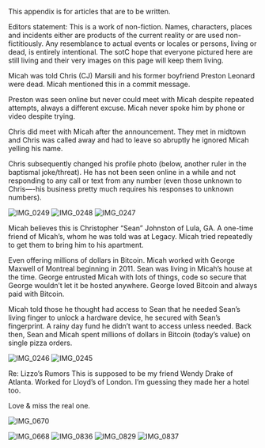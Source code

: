 This appendix is for articles that are to be written. 

Editors statement: This is a work of non-fiction. Names, characters, places and incidents either are products of the current reality or are used non-fictitiously. Any resemblance to actual events or locales or persons, living or dead, is entirely intentional. The sotC hope that everyone pictured here are still living and their very images on this page will keep them living. 

Micah was told Chris (CJ) Marsili and his former boyfriend Preston Leonard were dead. Micah mentioned this in a commit message. 

Preston was seen online but never could meet with Micah despite repeated attempts, always a different excuse. Micah never spoke him by phone or video despite trying. 

Chris did meet with Micah after the announcement. They met in midtown and Chris was called away and had to leave so abruptly he ignored Micah yelling his name. 

Chris subsequently changed his profile photo (below, another ruler in the baptismal joke/threat). He has not been seen online in a while and not responding to any call or text from any number (even those unknown to Chris—-his business pretty much requires his responses to unknown numbers). 

![IMG_0249](https://github.com/mission23/mission23/assets/140252803/3ba732d7-1961-4843-8947-6f211e65b159)
![IMG_0248](https://github.com/mission23/mission23/assets/140252803/4d04e0b3-98c0-4b8c-a6ec-3e681daf783f)
![IMG_0247](https://github.com/mission23/mission23/assets/140252803/9889eacd-e7d3-431c-814c-5425b2e96e5b)

Micah believes this is Christopher “Sean” Johnston of Lula, GA. A one-time friend of Micah’s, whom he was told was at Legacy. Micah tried repeatedly to get them to bring him to his apartment. 

Even offering millions of dollars in Bitcoin. Micah worked with George Maxwell of Montreal beginning in 2011. Sean was living in Micah’s house at the time. George entrusted Micah with lots of things, code so secure that George wouldn’t let it be hosted anywhere. George loved Bitcoin and always paid with Bitcoin. 

Micah told those he thought had access to Sean that he needed Sean’s living finger to unlock a hardware device, he secured with Sean’s fingerprint. A rainy day fund he didn’t want to access unless needed. Back then, Sean and Micah spent millions of dollars in Bitcoin (today’s value) on single pizza orders. 

![IMG_0246](https://github.com/mission23/mission23/assets/140252803/da818643-7e54-4df1-bcef-e1ea0e5d5091)
![IMG_0245](https://github.com/mission23/mission23/assets/140252803/e2f41116-b2c4-4b09-9f00-50bbce6cde23)

Re: Lizzo’s Rumors
This is supposed to be my friend Wendy Drake of Atlanta. Worked for Lloyd’s of London. I’m guessing they made her a hotel too. 

Love & miss the real one. 

![IMG_0670](https://github.com/mission23/mission23/assets/140252803/4567ec25-e055-43e8-80a3-be97b608c12e)

![IMG_0668](https://github.com/mission23/mission23/assets/140252803/fae069b6-c307-46b4-8065-e83c27dbcabd)
![IMG_0836](https://github.com/mission23/mission23/assets/140292625/f3955451-5b4c-4cf2-8af9-42f9eef007c1)
![IMG_0829](https://github.com/mission23/mission23/assets/140292625/df30b09b-f996-48ac-95cc-0462256fbe1e)
![IMG_0837](https://github.com/mission23/mission23/assets/140292625/a4aca71c-4e42-457f-aa62-54db8c4ba464)
